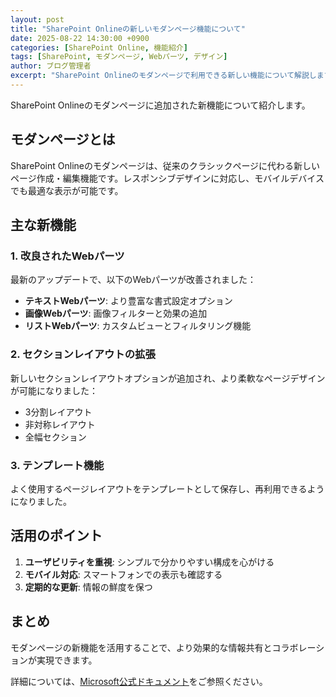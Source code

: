 ```yaml
---
layout: post
title: "SharePoint Onlineの新しいモダンページ機能について"
date: 2025-08-22 14:30:00 +0900
categories: [SharePoint Online, 機能紹介]
tags: [SharePoint, モダンページ, Webパーツ, デザイン]
author: ブログ管理者
excerpt: "SharePoint Onlineのモダンページで利用できる新しい機能について解説します。"
---
```


SharePoint Onlineのモダンページに追加された新機能について紹介します。

## モダンページとは

SharePoint Onlineのモダンページは、従来のクラシックページに代わる新しいページ作成・編集機能です。レスポンシブデザインに対応し、モバイルデバイスでも最適な表示が可能です。

## 主な新機能

### 1. 改良されたWebパーツ

最新のアップデートで、以下のWebパーツが改善されました：

- **テキストWebパーツ**: より豊富な書式設定オプション
- **画像Webパーツ**: 画像フィルターと効果の追加
- **リストWebパーツ**: カスタムビューとフィルタリング機能

### 2. セクションレイアウトの拡張

新しいセクションレイアウトオプションが追加され、より柔軟なページデザインが可能になりました：

- 3分割レイアウト
- 非対称レイアウト
- 全幅セクション

### 3. テンプレート機能

よく使用するページレイアウトをテンプレートとして保存し、再利用できるようになりました。

## 活用のポイント

1. **ユーザビリティを重視**: シンプルで分かりやすい構成を心がける
2. **モバイル対応**: スマートフォンでの表示も確認する
3. **定期的な更新**: 情報の鮮度を保つ

## まとめ

モダンページの新機能を活用することで、より効果的な情報共有とコラボレーションが実現できます。

詳細については、[Microsoft公式ドキュメント](https://docs.microsoft.com/ja-jp/sharepoint/)をご参照ください。
